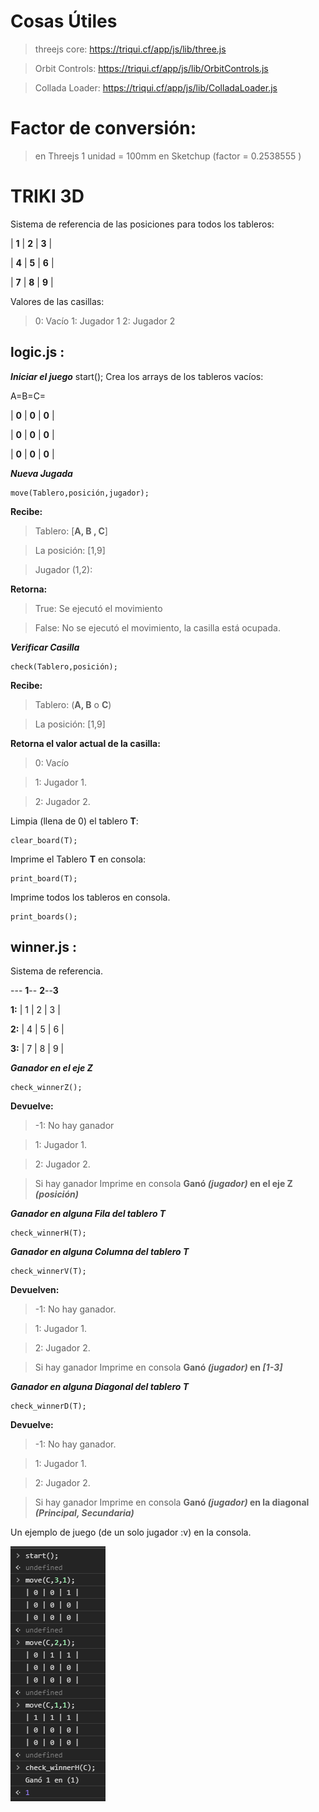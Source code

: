 # Cosas Útiles

> threejs core: https://triqui.cf/app/js/lib/three.js

> Orbit Controls: https://triqui.cf/app/js/lib/OrbitControls.js

> Collada Loader: https://triqui.cf/app/js/lib/ColladaLoader.js

# Factor de conversión:
> en Threejs 1 unidad = 100mm en Sketchup (factor = 0.2538555 )

# TRIKI 3D
Sistema de referencia de las posiciones para todos los tableros:

| **1** | **2** | **3** |

| **4** | **5** | **6** |

| **7** | **8** | **9** |

Valores de las casillas:

> 0: Vacío
> 1: Jugador 1
> 2: Jugador 2

## logic.js :

***Iniciar el juego***
    start();
Crea los arrays de los tableros vacíos:

A=B=C=

| **0** | **0** | **0** |

| **0** | **0** | **0** |

| **0** | **0** | **0** |


***Nueva Jugada***

    move(Tablero,posición,jugador);

**Recibe:**

>  Tablero: [**A, B , C**]

>  La posición: [1,9]

>  Jugador (1,2):

**Retorna:**
>  True: Se ejecutó el movimiento

>  False: No se ejecutó el movimiento, la casilla está ocupada.

***Verificar Casilla***

    check(Tablero,posición);

**Recibe:**

>  Tablero: (**A, B** o **C**)

>  La posición: [1,9]

**Retorna el valor actual de la casilla:**

> 0: Vacío 

> 1: Jugador 1. 

> 2: Jugador 2.

Limpia (llena de 0) el tablero **T**:

    clear_board(T);

Imprime el Tablero **T** en consola:

    print_board(T);

Imprime todos los tableros en consola.

    print_boards();



## winner.js :
Sistema de referencia.



--- **1**-- **2**--**3**

**1:** | 1 | 2 | 3 |

**2:** | 4 | 5 | 6 |

**3:** | 7 | 8 | 9 |


***Ganador en el eje Z***

    check_winnerZ();
 **Devuelve:**

> -1: No hay ganador 

> 1: Jugador 1. 

> 2: Jugador 2.

>Si hay ganador Imprime en consola **Ganó *(jugador)* en el eje Z *(posición)***

***Ganador en alguna Fila del tablero T***

    check_winnerH(T);


***Ganador en alguna Columna del tablero T***

    check_winnerV(T);

 **Devuelven:**
 
> -1: No hay ganador. 

> 1: Jugador 1. 

> 2: Jugador 2.

>Si hay ganador Imprime en consola **Ganó *(jugador)* en  *[1-3]***


***Ganador en alguna Diagonal del tablero T***

    check_winnerD(T);

 **Devuelve:**
 
> -1: No hay ganador. 

> 1: Jugador 1.
 
> 2: Jugador 2.

>Si hay ganador Imprime en consola **Ganó *(jugador)* en la diagonal *(Principal, Secundaria)***


Un ejemplo de juego (de un solo jugador :v) en la consola.


![Ejemplo de un juego](https://github.com/ortizjeison/triqui3d/blob/master/play.png)
